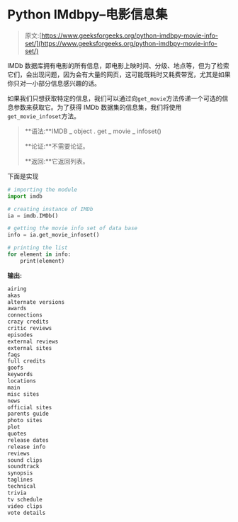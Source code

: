 # Python IMdbpy–电影信息集

> 原文:[https://www.geeksforgeeks.org/python-imdbpy-movie-info-set/](https://www.geeksforgeeks.org/python-imdbpy-movie-info-set/)

IMDb 数据库拥有电影的所有信息，即电影上映时间、分级、地点等，但为了检索它们，会出现问题，因为会有大量的网页，这可能既耗时又耗费带宽，尤其是如果你只对一小部分信息感兴趣的话。

如果我们只想获取特定的信息，我们可以通过向`get_movie`方法传递一个可选的信息参数来获取它。为了获得 IMDb 数据集的信息集，我们将使用`get_movie_infoset`方法。

> **语法:**IMDB _ object . get _ movie _ infoset()
> 
> **论证:**不需要论证。
> 
> **返回:**它返回列表。

下面是实现

```py
# importing the module
import imdb

# creating instance of IMDb
ia = imdb.IMDb()

# getting the movie info set of data base
info = ia.get_movie_infoset()

# printing the list 
for element in info:
    print(element)
```

**输出:**

```py
airing
akas
alternate versions
awards
connections
crazy credits
critic reviews
episodes
external reviews
external sites
faqs
full credits
goofs
keywords
locations
main
misc sites
news
official sites
parents guide
photo sites
plot
quotes
release dates
release info
reviews
sound clips
soundtrack
synopsis
taglines
technical
trivia
tv schedule
video clips
vote details

```